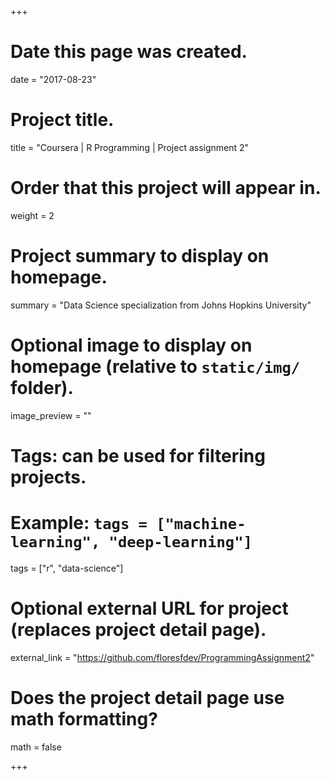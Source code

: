 +++
# Date this page was created.
date = "2017-08-23"

# Project title.
title = "Coursera | R Programming | Project assignment 2"

# Order that this project will appear in.
weight = 2

# Project summary to display on homepage.
summary = "Data Science specialization from Johns Hopkins University"

# Optional image to display on homepage (relative to `static/img/` folder).
image_preview = ""

# Tags: can be used for filtering projects.
# Example: `tags = ["machine-learning", "deep-learning"]`
tags = ["r", "data-science"]

# Optional external URL for project (replaces project detail page).
external_link = "https://github.com/floresfdev/ProgrammingAssignment2"

# Does the project detail page use math formatting?
math = false

+++

